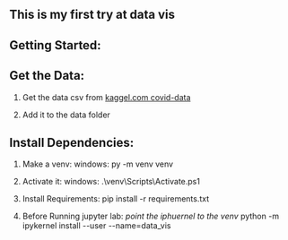 ## This is my first try at data vis

## Getting Started:

## Get the Data:

1. Get the data csv from
   [kaggel.com covid-data](https://www.kaggle.com/sudalairajkumar/novel-corona-virus-2019-dataset)

2. Add it to the data folder

## Install Dependencies:

1. Make a venv:
   windows: py -m venv venv

2. Activate it:
   windows: .\venv\Scripts\Activate.ps1

3. Install Requirements:
   pip install -r requirements.txt

4. Before Running jupyter lab:
   _point the iphuernel to the venv_
   python -m ipykernel install --user --name=data_vis
